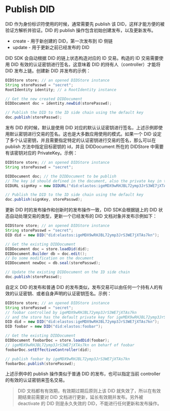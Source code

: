 # Publish DID

DID 作为身份标识符使用的时候，通常需要先 publish 该 DID，这样才能方便的被验证方解析并验证。DID 的 publish 操作包含初始创建发布，以及更新发布。

- create - 用于新创建的 DID，第一次发布到 ID 侧链
- update - 用于更新之前已经发布的 DID

DID SDK 会自动根据 DID 的链上状态构造对应的 ID 交易。构造的 ID 交易需要使用 DID 有效的认证密钥进行签名，这意味着 DID 的持有人（controller）才能将 DID 发布上链。创建新 DID 并发布的示例：

```java
DIDStore store; // an opened DIDStore instance
String storePasswd = "secret";
RootIdentity identity; // a RootIdentity instance

// Get the new created DIDDocument
DIDDocument doc = identity.newDid(storePasswd);

// Publish the DID to the ID side chain using the default key
doc.publish(storePasswd);
```

发布 DID 的时候，默认是使用 DID 对应的默认认证密钥进行签名，上述示例即使用默认密钥进行交易的签名。这也是大多数应用使用的模式。如果一个 DID 设定了多个认证密钥，并且需要指定特定的认证密钥进行交易的签名，那么可以在 publish 方法中指定目标密钥的 id，并且 DIDDocument 所在的 DIDStore 中需要有该密钥对应的 PrivateKey。示例：

```java
DIDStore store; // an opened DIDStore instance
String storePasswd = "secret";

DIDDocument doc; // the DIDDocument to be publish
// The key id should defined in the document, also the private key in the store
DIDURL signKey = new DIDURL("did:elastos:igeMDX9wRHJBL72ymp3JrS3WE7jXTAs7kn#secondary");

// Publish the DID to the ID side chain using the default key
doc.publish(signKey, storePasswd);
```

更新 DID 时的发布操作和创新时的发布操作一致，DID SDK会根据链上的 DID 状态自动处理交易的类型，更新一个已经发布的 DID 文档对象并发布示例如下：

```java
DIDStore store; // an opened DIDStore instance
String storePasswd = "secret";
DID did = new DID("did:elastos:igeMDX9wRHJBL72ymp3JrS3WE7jXTAs7kn");

// Get the existing DIDDocument
DIDDocument doc = store.loadDid(did);
DIDDocument.Builder db = doc.edit();
// Do some modification on the document
DIDDocument newDoc = db.seal(storePasswd);

// Update the existing DIDDocument on the ID side chain
doc.publish(storePasswd);
```

自定义 DID 的发布和普通 DID 的发布类似，发布交易可以由任何一个持有人的有效的认证密钥、或者自身声明的认证密钥签名。示例：

```java
DIDStore store; // an opened DIDStore instance
String storePasswd = "secret";
// foobar controlled by igeMDX9wRHJBL72ymp3JrS3WE7jXTAs7kn
// and the store has the default private key for igeMDX9wRHJBL72ymp3JrS3WE7jXTAs7kn
DID did = new DID("did:elastos:igeMDX9wRHJBL72ymp3JrS3WE7jXTAs7kn");
DID foobar = new DID("did:elastos:foobar");

// Get the existing DIDDocument
DIDDocument foobarDoc = store.loadDid(foobar);
// igeMDX9wRHJBL72ymp3JrS3WE7jXTAs7kn on beharf of foobar
foobarDoc.setEffectiveController(did);

// publish foobar by igeMDX9wRHJBL72ymp3JrS3WE7jXTAs7kn
foobarDoc.publish(storePasswd);
```

上述示例中的 publish 操作类似于普通 DID 的发布，也可以指定当前 controller 的有效的认证密钥来签名交易。

> DID 文档都有有效期，有效期过期后原则上该 DID 就失效了，所以在有效期结束前需要对 DID 文档进行更新，延长有效期并发布。另外被 deactivate 的 DID 则是永久失效的 DID，不能进行任何更新和发布操作。
